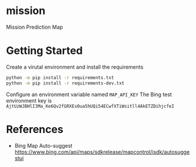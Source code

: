 # mission
Mission Prediction Map


# Getting Started

Create a virutal environment and install the requirements

```bash
python -m pip install -r requirements.txt
python -m pip install -r requirements-dev.txt
```

Configure an environment variable named `MAP_API_KEY` 
The Bing test environment key is `AjtUzWJBHlI3Ma_Ke6Qv2fGRXEs0ua5hUQi54ECwfXTiWsitll4AkETZDihjcfeI`


# References
- Bing Map Auto-suggest https://www.bing.com/api/maps/sdkrelease/mapcontrol/isdk/autosuggestui
